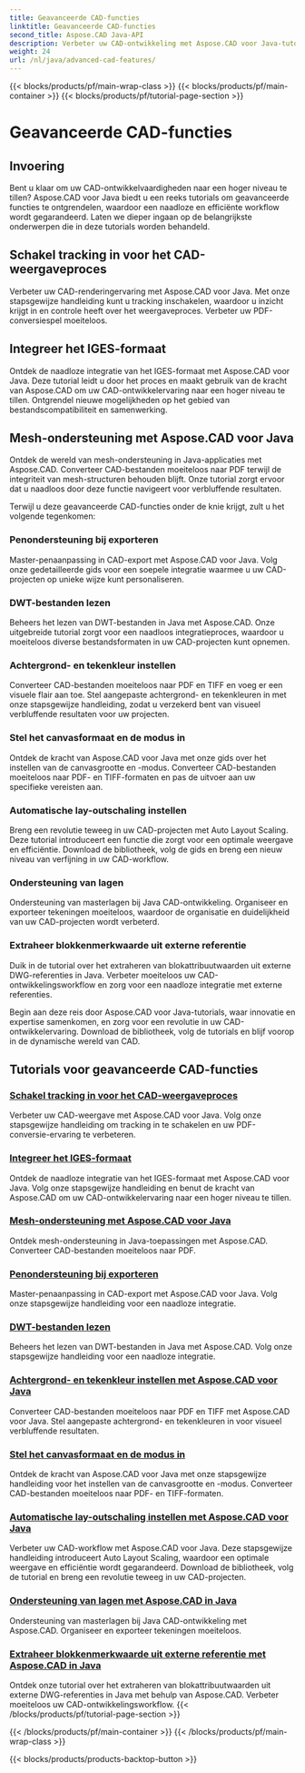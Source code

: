 ```yaml
---
title: Geavanceerde CAD-functies
linktitle: Geavanceerde CAD-functies
second_title: Aspose.CAD Java-API
description: Verbeter uw CAD-ontwikkeling met Aspose.CAD voor Java-tutorials. Leer hoe u tracking kunt inschakelen, het IGES-formaat kunt integreren, mesh-ondersteuning kunt beheersen, de penexport kunt aanpassen, DWT-bestanden kunt lezen en meer.
weight: 24
url: /nl/java/advanced-cad-features/
---
```


{{< blocks/products/pf/main-wrap-class >}}
{{< blocks/products/pf/main-container >}}
{{< blocks/products/pf/tutorial-page-section >}}

# Geavanceerde CAD-functies


## Invoering

Bent u klaar om uw CAD-ontwikkelvaardigheden naar een hoger niveau te tillen? Aspose.CAD voor Java biedt u een reeks tutorials om geavanceerde functies te ontgrendelen, waardoor een naadloze en efficiënte workflow wordt gegarandeerd. Laten we dieper ingaan op de belangrijkste onderwerpen die in deze tutorials worden behandeld.

## Schakel tracking in voor het CAD-weergaveproces
Verbeter uw CAD-renderingervaring met Aspose.CAD voor Java. Met onze stapsgewijze handleiding kunt u tracking inschakelen, waardoor u inzicht krijgt in en controle heeft over het weergaveproces. Verbeter uw PDF-conversiespel moeiteloos.

## Integreer het IGES-formaat
Ontdek de naadloze integratie van het IGES-formaat met Aspose.CAD voor Java. Deze tutorial leidt u door het proces en maakt gebruik van de kracht van Aspose.CAD om uw CAD-ontwikkelervaring naar een hoger niveau te tillen. Ontgrendel nieuwe mogelijkheden op het gebied van bestandscompatibiliteit en samenwerking.

## Mesh-ondersteuning met Aspose.CAD voor Java
Ontdek de wereld van mesh-ondersteuning in Java-applicaties met Aspose.CAD. Converteer CAD-bestanden moeiteloos naar PDF terwijl de integriteit van mesh-structuren behouden blijft. Onze tutorial zorgt ervoor dat u naadloos door deze functie navigeert voor verbluffende resultaten.

Terwijl u deze geavanceerde CAD-functies onder de knie krijgt, zult u het volgende tegenkomen:

### Penondersteuning bij exporteren
Master-penaanpassing in CAD-export met Aspose.CAD voor Java. Volg onze gedetailleerde gids voor een soepele integratie waarmee u uw CAD-projecten op unieke wijze kunt personaliseren.

### DWT-bestanden lezen
Beheers het lezen van DWT-bestanden in Java met Aspose.CAD. Onze uitgebreide tutorial zorgt voor een naadloos integratieproces, waardoor u moeiteloos diverse bestandsformaten in uw CAD-projecten kunt opnemen.

### Achtergrond- en tekenkleur instellen
Converteer CAD-bestanden moeiteloos naar PDF en TIFF en voeg er een visuele flair aan toe. Stel aangepaste achtergrond- en tekenkleuren in met onze stapsgewijze handleiding, zodat u verzekerd bent van visueel verbluffende resultaten voor uw projecten.

### Stel het canvasformaat en de modus in
Ontdek de kracht van Aspose.CAD voor Java met onze gids over het instellen van de canvasgrootte en -modus. Converteer CAD-bestanden moeiteloos naar PDF- en TIFF-formaten en pas de uitvoer aan uw specifieke vereisten aan.

### Automatische lay-outschaling instellen
Breng een revolutie teweeg in uw CAD-projecten met Auto Layout Scaling. Deze tutorial introduceert een functie die zorgt voor een optimale weergave en efficiëntie. Download de bibliotheek, volg de gids en breng een nieuw niveau van verfijning in uw CAD-workflow.

### Ondersteuning van lagen
Ondersteuning van masterlagen bij Java CAD-ontwikkeling. Organiseer en exporteer tekeningen moeiteloos, waardoor de organisatie en duidelijkheid van uw CAD-projecten wordt verbeterd.

### Extraheer blokkenmerkwaarde uit externe referentie
Duik in de tutorial over het extraheren van blokattribuutwaarden uit externe DWG-referenties in Java. Verbeter moeiteloos uw CAD-ontwikkelingsworkflow en zorg voor een naadloze integratie met externe referenties.

Begin aan deze reis door Aspose.CAD voor Java-tutorials, waar innovatie en expertise samenkomen, en zorg voor een revolutie in uw CAD-ontwikkelervaring. Download de bibliotheek, volg de tutorials en blijf voorop in de dynamische wereld van CAD.
## Tutorials voor geavanceerde CAD-functies
### [Schakel tracking in voor het CAD-weergaveproces](./enable-tracking-for-cad-rendering-process/)
Verbeter uw CAD-weergave met Aspose.CAD voor Java. Volg onze stapsgewijze handleiding om tracking in te schakelen en uw PDF-conversie-ervaring te verbeteren.
### [Integreer het IGES-formaat](./integrate-iges-format/)
Ontdek de naadloze integratie van het IGES-formaat met Aspose.CAD voor Java. Volg onze stapsgewijze handleiding en benut de kracht van Aspose.CAD om uw CAD-ontwikkelervaring naar een hoger niveau te tillen.
### [Mesh-ondersteuning met Aspose.CAD voor Java](./mesh-support-in-cad/)
Ontdek mesh-ondersteuning in Java-toepassingen met Aspose.CAD. Converteer CAD-bestanden moeiteloos naar PDF. 
### [Penondersteuning bij exporteren](./pen-support-in-export/)
Master-penaanpassing in CAD-export met Aspose.CAD voor Java. Volg onze stapsgewijze handleiding voor een naadloze integratie.
### [DWT-bestanden lezen](./reading-dwt-files/)
Beheers het lezen van DWT-bestanden in Java met Aspose.CAD. Volg onze stapsgewijze handleiding voor een naadloze integratie.
### [Achtergrond- en tekenkleur instellen met Aspose.CAD voor Java](./setting-background-and-drawing-color/)
Converteer CAD-bestanden moeiteloos naar PDF en TIFF met Aspose.CAD voor Java. Stel aangepaste achtergrond- en tekenkleuren in voor visueel verbluffende resultaten.
### [Stel het canvasformaat en de modus in](./set-canvas-size-and-mode/)
Ontdek de kracht van Aspose.CAD voor Java met onze stapsgewijze handleiding voor het instellen van de canvasgrootte en -modus. Converteer CAD-bestanden moeiteloos naar PDF- en TIFF-formaten.
### [Automatische lay-outschaling instellen met Aspose.CAD voor Java](./setting-auto-layout-scaling/)
Verbeter uw CAD-workflow met Aspose.CAD voor Java. Deze stapsgewijze handleiding introduceert Auto Layout Scaling, waardoor een optimale weergave en efficiëntie wordt gegarandeerd. Download de bibliotheek, volg de tutorial en breng een revolutie teweeg in uw CAD-projecten.
### [Ondersteuning van lagen met Aspose.CAD in Java](./support-of-layers-in-cad/)
Ondersteuning van masterlagen bij Java CAD-ontwikkeling met Aspose.CAD. Organiseer en exporteer tekeningen moeiteloos.
### [Extraheer blokkenmerkwaarde uit externe referentie met Aspose.CAD in Java](./extract-block-attribute-value/)
Ontdek onze tutorial over het extraheren van blokattribuutwaarden uit externe DWG-referenties in Java met behulp van Aspose.CAD. Verbeter moeiteloos uw CAD-ontwikkelingsworkflow.
{{< /blocks/products/pf/tutorial-page-section >}}

{{< /blocks/products/pf/main-container >}}
{{< /blocks/products/pf/main-wrap-class >}}

{{< blocks/products/products-backtop-button >}}

